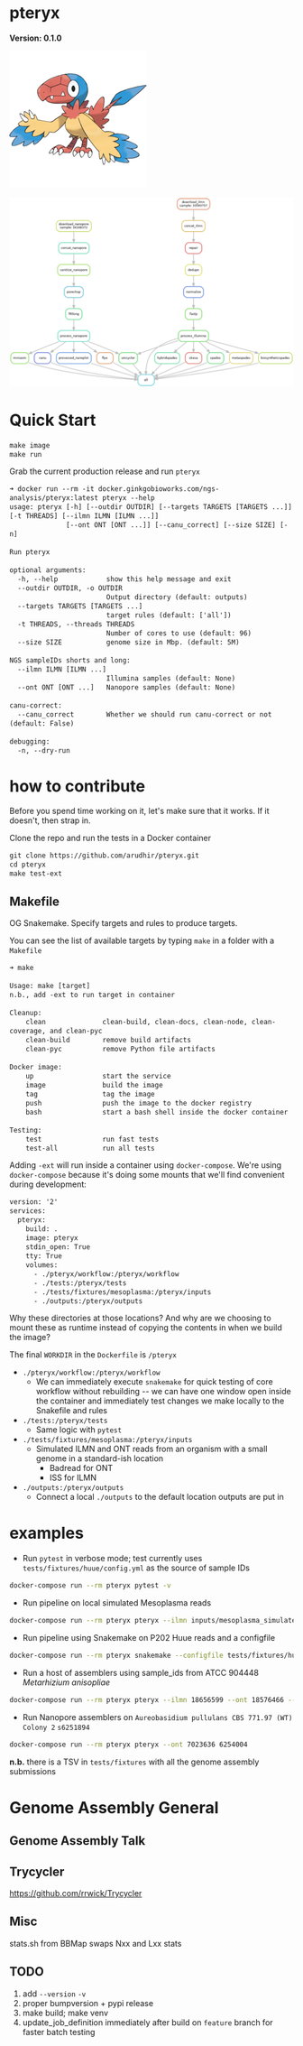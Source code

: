 # pteryx

**Version: 0.1.0**

![](docs/images/archen-small.png)

![](dag.png)

# Quick Start

```console
make image
make run
```

Grab the current production release and run `pteryx`
```console
➜ docker run --rm -it docker.ginkgobioworks.com/ngs-analysis/pteryx:latest pteryx --help
usage: pteryx [-h] [--outdir OUTDIR] [--targets TARGETS [TARGETS ...]] [-t THREADS] [--ilmn ILMN [ILMN ...]]
              [--ont ONT [ONT ...]] [--canu_correct] [--size SIZE] [-n]

Run pteryx

optional arguments:
  -h, --help            show this help message and exit
  --outdir OUTDIR, -o OUTDIR
                        Output directory (default: outputs)
  --targets TARGETS [TARGETS ...]
                        target rules (default: ['all'])
  -t THREADS, --threads THREADS
                        Number of cores to use (default: 96)
  --size SIZE           genome size in Mbp. (default: 5M)

NGS sampleIDs shorts and long:
  --ilmn ILMN [ILMN ...]
                        Illumina samples (default: None)
  --ont ONT [ONT ...]   Nanopore samples (default: None)

canu-correct:
  --canu_correct        Whether we should run canu-correct or not (default: False)

debugging:
  -n, --dry-run
```

# how to contribute

Before you spend time working on it, let's make sure that it works. If it doesn't, then strap in.

Clone the repo and run the tests in a Docker container
```console
git clone https://github.com/arudhir/pteryx.git
cd pteryx
make test-ext
```

## Makefile

OG Snakemake. Specify targets and rules to produce targets. 

You can see the list of available targets by typing `make` in a folder with a `Makefile`
```console
➜ make

Usage: make [target]
n.b., add -ext to run target in container

Cleanup:
    clean              clean-build, clean-docs, clean-node, clean-coverage, and clean-pyc
    clean-build        remove build artifacts
    clean-pyc          remove Python file artifacts

Docker image:
    up                 start the service
    image              build the image
    tag                tag the image
    push               push the image to the docker registry
    bash               start a bash shell inside the docker container

Testing:
    test               run fast tests
    test-all           run all tests
```

Adding `-ext` will run inside a container using `docker-compose`. We're using `docker-compose` because it's doing some mounts that we'll find convenient during development:
```console
version: '2'
services:
  pteryx:
    build: .
    image: pteryx
    stdin_open: True
    tty: True
    volumes:
      - ./pteryx/workflow:/pteryx/workflow
      - ./tests:/pteryx/tests
      - ./tests/fixtures/mesoplasma:/pteryx/inputs
      - ./outputs:/pteryx/outputs
```
Why these directories at those locations? And why are we choosing to mount these as runtime instead of copying the contents in when we build the image?

The final `WORKDIR` in the `Dockerfile` is `/pteryx`

* `./pteryx/workflow:/pteryx/workflow`
    * We can immediately execute `snakemake` for quick testing of core workflow without rebuilding -- we can have one window open inside the container and immediately test changes we make locally to the Snakefile and rules
* `./tests:/pteryx/tests`
    * Same logic with `pytest`
* `./tests/fixtures/mesoplasma:/pteryx/inputs`
    * Simulated ILMN and ONT reads from an organism with a small genome in a standard-ish location
        * Badread for ONT
        * ISS for ILMN
* `./outputs:/pteryx/outputs`
    * Connect a local `./outputs` to the default location outputs are put in

# examples

* Run `pytest` in verbose mode; test currently uses `tests/fixtures/huue/config.yml` as the source of sample IDs
```bash
docker-compose run --rm pteryx pytest -v
```

* Run pipeline on local simulated Mesoplasma reads
```bash
docker-compose run --rm pteryx pteryx --ilmn inputs/mesoplasma_simulated.1.paired.fq.gz --ont inputs/mesoplasma_simulated.ont.fq.gz
```

* Run pipeline using Snakemake on P202 Huue reads and a configfile
```bash
docker-compose run --rm pteryx snakemake --configfile tests/fixtures/huue/config.yml -j `nproc`
```

* Run a host of assemblers using sample_ids from ATCC 904448 _Metarhizium anisopliae_
```bash
docker-compose run --rm pteryx pteryx --ilmn 18656599 --ont 18576466 --targets skesa flye spades shasta miniasm
```

* Run Nanopore assemblers on `Aureobasidium pullulans CBS 771.97 (WT) Colony 2` `s6251894`
```bash
docker-compose run --rm pteryx pteryx --ont 7023636 6254004
```

**n.b.** there is a TSV in `tests/fixtures` with all the genome assembly submissions

# Genome Assembly General

## Genome Assembly Talk

<redacted>

## Trycycler

https://github.com/rrwick/Trycycler

## Misc

stats.sh from BBMap swaps Nxx and Lxx stats

## TODO
1. add `--version` `-v`
2. proper bumpversion + pypi release
3. make build; make venv
4. update_job_definition immediately after build on `feature` branch for faster batch testing
